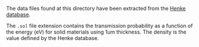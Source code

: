 The data files found at this directory have been extracted from the [Henke database](https://henke.lbl.gov/optical_constants/).

The `.sol` file extension contains the transmission probability as a function of the energy (eV) for solid materials using 1um thickness. The density is the value defined by the Henke database.
